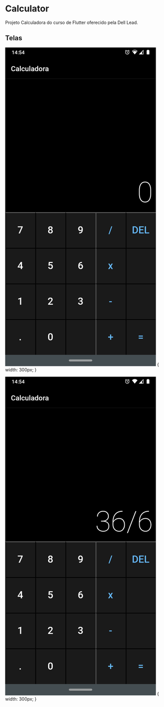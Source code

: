 # Calculator

Projeto Calculadora do curso de Flutter oferecido pela Dell Lead.

## Telas

![Tela 1](resources/screen1.png) { width: 300px; }

![Tela 2](resources/screen2.png) { width: 300px; }
